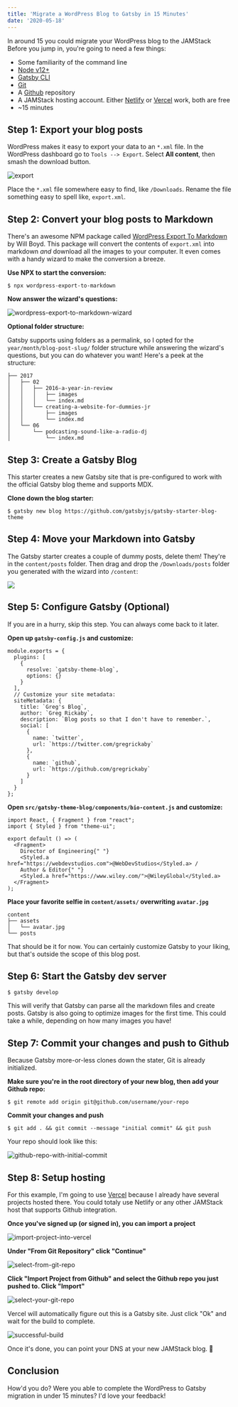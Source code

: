 ```yaml
---
title: 'Migrate a WordPress Blog to Gatsby in 15 Minutes'
date: '2020-05-18'
---
```


In around 15 you could migrate your WordPress blog to the JAMStack Before you jump in, you're going to need a few things:

- Some familiarity of the command line
- [Node v12+](https://nodejs.org)
- [Gatsby CLI](https://www.gatsbyjs.org/docs/gatsby-cli/)
- [Git](https://git-scm.com/)
- A [Github](https://github.com/) repository
- A JAMStack hosting account. Either [Netlify](https://app.netlify.com/) or [Vercel](https://vercel.com/) work, both are free
- ~15 minutes

## Step 1: Export your blog posts

WordPress makes it easy to export your data to an `*.xml` file. In the WordPress dashboard go to `Tools --> Export`. Select **All content**, then smash the download button.

![export](images/export-from-wordpress.png)

Place the `*.xml` file somewhere easy to find, like `/Downloads`. Rename the file something easy to spell like, `export.xml`.

## Step 2: Convert your blog posts to Markdown

There's an awesome NPM package called [WordPress Export To Markdown](https://github.com/lonekorean/wordpress-export-to-markdown) by Will Boyd. This package will convert the contents of `export.xml` into markdown _and_ download all the images to your computer. It even comes with a handy wizard to make the conversion a breeze.

**Use NPX to start the conversion:**

```
$ npx wordpress-export-to-markdown
```

**Now answer the wizard's questions:**

![wordpress-export-to-markdown-wizard](images/wordpress-export-to-markdown.png)

**Optional folder structure:**

Gatsby supports using folders as a permalink, so I opted for the `year/month/blog-post-slug/` folder structure while answering the wizard's questions, but you can do whatever you want! Here's a peek at the structure:

```
├── 2017
│   ├── 02
│   │   ├── 2016-a-year-in-review
│   │   │   ├── images
│   │   │   └── index.md
│   │   └── creating-a-website-for-dummies-jr
│   │       ├── images
│   │       └── index.md
│   └── 06
│       └── podcasting-sound-like-a-radio-dj
│           └── index.md
```

## Step 3: Create a Gatsby Blog

This starter creates a new Gatsby site that is pre-configured to work with the official Gatsby blog theme and supports MDX.

**Clone down the blog starter:**

```
$ gatsby new blog https://github.com/gatsbyjs/gatsby-starter-blog-theme
```

## Step 4: Move your Markdown into Gatsby

The Gatsby starter creates a couple of dummy posts, delete them! They're in the `content/posts` folder. Then drag and drop the `/Downloads/posts` folder you generated with the wizard into `/content`:

![](images/move-posts-to-gatsby.gif)

## Step 5: Configure Gatsby (Optional)

If you are in a hurry, skip this step. You can always come back to it later.

**Open up `gatsby-config.js` and customize:**

```
module.exports = {
  plugins: [
    {
      resolve: `gatsby-theme-blog`,
      options: {}
    }
  ],
  // Customize your site metadata:
  siteMetadata: {
    title: `Greg's Blog`,
    author: `Greg Rickaby`,
    description: `Blog posts so that I don't have to remember.`,
    social: [
      {
        name: `twitter`,
        url: `https://twitter.com/gregrickaby`
      },
      {
        name: `github`,
        url: `https://github.com/gregrickaby`
      }
    ]
  }
};
```

**Open `src/gatsby-theme-blog/components/bio-content.js` and customize:**

```
import React, { Fragment } from "react";
import { Styled } from "theme-ui";

export default () => (
  <Fragment>
    Director of Engineering{" "}
    <Styled.a href="https://webdevstudios.com">@WebDevStudios</Styled.a> /
    Author & Editor{" "}
    <Styled.a href="https://www.wiley.com/">@WileyGlobal</Styled.a>
  </Fragment>
);
```

**Place your favorite selfie in `content/assets/` overwriting `avatar.jpg`**

```
content
├── assets
│   └── avatar.jpg
└── posts
```

That should be it for now. You can certainly customize Gatsby to your liking, but that's outside the scope of this blog post.

## Step 6: Start the Gatsby dev server

```
$ gatsby develop
```

This will verify that Gatsby can parse all the markdown files and create posts. Gatsby is also going to optimize images for the first time. This could take a while, depending on how many images you have!

## Step 7: Commit your changes and push to Github

Because Gatsby more-or-less clones down the stater, Git is already initialized.

**Make sure you're in the root directory of your new blog, then add your Github repo:**

```
$ git remote add origin git@github.com/username/your-repo
```

**Commit your changes and push**

```
$ git add . && git commit --message "initial commit" && git push
```

Your repo should look like this:

![github-repo-with-initial-commit](images/github-repo-with-initial-commit.png)

## Step 8: Setup hosting

For this example, I'm going to use [Vercel](https://vercel.com) because I already have several projects hosted there. You could totaly use Netlify or any other JAMStack host that supports Github integration.

**Once you've signed up (or signed in), you can import a project**

![import-project-into-vercel](images/import-project-into-vercel.png)

**Under "From Git Repository" click "Continue"**

![select-from-git-repo](images/select-from-git-repo.png)

**Click "Import Project from Github" and select the Github repo you just pushed to. Click "Import"**

![select-your-git-repo](images/select-your-repo.png)

Vercel will automatically figure out this is a Gatsby site. Just click "Ok" and wait for the build to complete.

![successful-build](images/successful-build.png)

Once it's done, you can point your DNS at your new JAMStack blog. 💪

## Conclusion

How'd you do? Were you able to complete the WordPress to Gatsby migration in under 15 minutes? I'd love your feedback!
